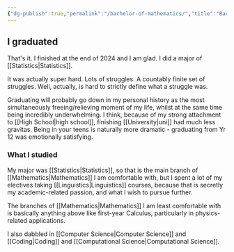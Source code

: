 ```yaml
---
{"dg-publish":true,"permalink":"/bachelor-of-mathematics/","title":"Bachelor of Mathematics","tags":["mathematics","education"],"created":"2022-08-05","updated":"2024-04-25"}
---
```



## I graduated

That's it. I finished at the end of 2024 and I am glad. I did a major of [[Statistics\|Statistics]].

It was actually super hard. Lots of struggles. A countably finite set of struggles. Well, actually, is hard to strictly define what a struggle was.

Graduating will probably go down in my personal history as the most simultaneously freeing/relieving moment of my life, whilst at the same time being incredibly underwhelming. I think, because of my strong attachment to [[High School\|high school]], finishing [[University\|uni]] had much less gravitas. Being in your teens is naturally more dramatic - graduating from Yr 12 was emotionally satisfying.

### What I studied

My major was [[Statistics\|Statistics]], so that is the main branch of [[Mathematics\|Mathematics]] I am comfortable with, but I spent a lot of my electives taking [[Linguistics\|Linguistics]] courses, because that is secretly my academic-related passion, and what I wish to pursue further. 

The branches of [[Mathematics\|Mathematics]] I am least comfortable with is basically anything above like first-year Calculus, particularly in physics-related applications.

I also dabbled in [[Computer Science\|Computer Science]] and [[Coding\|Coding]] and [[Computational Science\|Computational Science]].

